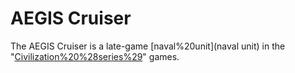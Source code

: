 # AEGIS Cruiser

The AEGIS Cruiser is a late-game [naval%20unit](naval unit) in the "[Civilization%20%28series%29](Civilization)" games.